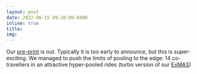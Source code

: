 ```yaml
---
layout: post
date: 2022-06-15 09:10:00-0400
inline: true
title:
img:
---
```


Our [pre-print](https://arxiv.org/abs/2206.05940) is out. Typically it is too early to announce, but this is super-exciting. We managed to push the limits of pooling to the edge: 14 co-travellers in an attractive hyper-pooled rides (turbo version of our [ExMAS](https://doi.org/10.1016/j.trb.2020.06.006))
